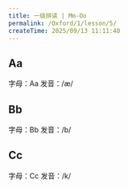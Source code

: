 ```yaml
---
title: 一级拼读 | Mm-Oo
permalink: /Oxford/1/lesson/5/
createTime: 2025/09/13 11:11:40
---
```


## Aa

<CardGrid>
<Card>字母：Aa</Card>
<Card>发音：/æ/</Card>
</CardGrid>

<WordCardGrid 
  :words="[
    { word: 'ant', image: '/images/Oxford/ant.png' },
    { word: 'apple', image: '/images/Oxford/apple.png' },
    { word: 'alligator', image: '/images/Oxford/alligator.png' },
    { word: 'ax', image: '/images/Oxford/ax.png' }
  ]" 
  :cols="4" 
/>

<ArtPlayer
  src="/media-proxy/Oxford/lv1/video/A.mp4"
  fullscreen
/>

## Bb

<CardGrid>
<Card>字母：Bb</Card>
<Card>发音：/b/</Card>
</CardGrid>

<WordCardGrid 
  :words="[
    { word: 'bed', image: '/images/Oxford/bed.png' },
    { word: 'bear', image: '/images/Oxford/bear.png' },
    { word: 'banana', image: '/images/Oxford/banana.png' },
    { word: 'bird', image: '/images/Oxford/bird.png' }
  ]" 
  :cols="4" 
/>

<ArtPlayer
  src="/media-proxy/Oxford/lv1/video/B.mp4"
  fullscreen
/>

## Cc

<CardGrid>
<Card>字母：Cc</Card>
<Card>发音：/k/</Card>
</CardGrid>

<WordCardGrid 
  :words="[
    { word: 'cat', image: '/images/Oxford/cat.png' },
    { word: 'cup', image: '/images/Oxford/cup.png' },
    { word: 'computer', image: '/images/Oxford/computer.png' },
    { word: 'car', image: '/images/Oxford/car.png' }
  ]" 
  :cols="4" 
/>

<ArtPlayer
  src="/media-proxy/Oxford/lv1/video/C.mp4"
  fullscreen
/>
